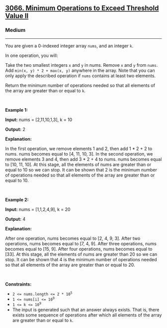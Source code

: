 <h2><a href="https://leetcode.com/problems/delete-nodes-from-linked-list-present-in-array">3066. Minimum Operations to Exceed Threshold Value II</a></h2><h3>Medium</h3><hr><p>
  You are given a 0-indexed integer array <code>nums</code>, and an integer <code>k</code>.

In one operation, you will:

Take the two smallest integers <code>x</code> and <code>y</code> in nums.
Remove <code>x</code> and <code>y</code> from <code>nums</code>.
Add <code>min(x, y) * 2 + max(x, y)</code> anywhere in the array.
Note that you can only apply the described operation if <code>nums</code> contains at least two elements.

Return the minimum number of operations needed so that all elements of the array are greater than or equal to <code>k</code>.

<p>&nbsp;</p>
<p><strong class="example">Example 1:</strong></p>

<div class="example-block">
<p><strong>Input:</strong> <span class="example-io">nums = [2,11,10,1,3], k = 10</span></p>

<p><strong>Output:</strong> <span class="example-io">2</span></p>

<p><strong>Explanation:</strong></p>

<p>In the first operation, we remove elements 1 and 2, then add 1 * 2 + 2 to nums. nums becomes equal to [4, 11, 10, 3].
In the second operation, we remove elements 3 and 4, then add 3 * 2 + 4 to nums. nums becomes equal to [10, 11, 10].
At this stage, all the elements of nums are greater than or equal to 10 so we can stop.
It can be shown that 2 is the minimum number of operations needed so that all elements of the array are greater than or equal to 10.</p>
</div>

<p>&nbsp;</p>
<p><strong class="example">Example 2:</strong></p>

<div class="example-block">
<p><strong>Input:</strong> <span class="example-io">nums = [1,1,2,4,9], k = 20</span></p>

<p><strong>Output:</strong> <span class="example-io">4</span></p>

<p><strong>Explanation:</strong></p>

<p>After one operation, nums becomes equal to [2, 4, 9, 3].
After two operations, nums becomes equal to [7, 4, 9].
After three operations, nums becomes equal to [15, 9].
After four operations, nums becomes equal to [33].
At this stage, all the elements of nums are greater than 20 so we can stop.
It can be shown that 4 is the minimum number of operations needed so that all elements of the array are greater than or equal to 20.</p>
</div>

<p>&nbsp;</p>
<p><strong>Constraints:</strong></p>

<ul>
	<li><code>2 &lt;= nums.length &lt;= 2 * 10<sup>5</sup></code></li>
	<li><code>1 &lt;= nums[i] &lt;= 10<sup>9</sup></code></li>
	<li><code>1 &lt;= k &lt;= 10<sup>9</sup></code></li>
	<li>The input is generated such that an answer always exists. That is, there exists some sequence of operations after which all elements of the array are greater than or equal to <code>k</code>.</li>
</ul>
